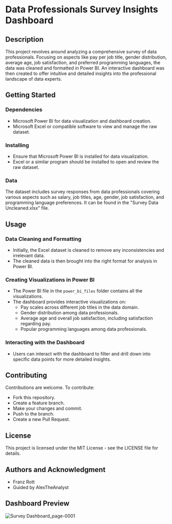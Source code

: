 # Data Professionals Survey Insights Dashboard

## Description
This project revolves around analyzing a comprehensive survey of data professionals. Focusing on aspects like pay per job title, gender distribution, average age, job satisfaction, and preferred programming languages, the data was cleaned and formatted in Power BI. An interactive dashboard was then created to offer intuitive and detailed insights into the professional landscape of data experts.

## Getting Started

### Dependencies
- Microsoft Power BI for data visualization and dashboard creation.
- Microsoft Excel or compatible software to view and manage the raw dataset.

### Installing
- Ensure that Microsoft Power BI is installed for data visualization.
- Excel or a similar program should be installed to open and review the raw dataset.

### Data
The dataset includes survey responses from data professionals covering various aspects such as salary, job titles, age, gender, job satisfaction, and programming language preferences. It can be found in the "Survey Data Uncleaned.xlsx" file.

## Usage

### Data Cleaning and Formatting
- Initially, the Excel dataset is cleaned to remove any inconsistencies and irrelevant data.
- The cleaned data is then brought into the right format for analysis in Power BI.

### Creating Visualizations in Power BI
- The Power BI file in the `power_bi_files` folder contains all the visualizations.
- The dashboard provides interactive visualizations on:
  - Pay scales across different job titles in the data domain.
  - Gender distribution among data professionals.
  - Average age and overall job satisfaction, including satisfaction regarding pay.
  - Popular programming languages among data professionals.

### Interacting with the Dashboard
- Users can interact with the dashboard to filter and drill down into specific data points for more detailed insights.

## Contributing
Contributions are welcome. To contribute:
- Fork this repository.
- Create a feature branch.
- Make your changes and commit.
- Push to the branch.
- Create a new Pull Request.

## License
This project is licensed under the MIT License - see the LICENSE file for details.

## Authors and Acknowledgment
- Franz Rott
- Guided by AlexTheAnalyst

## Dashboard Preview

![Survey Dashboard_page-0001](https://github.com/franz-rott/Data-Professional-Survey/assets/134930202/cd514352-f33a-43fd-b6cc-f18f4259c3c7)
